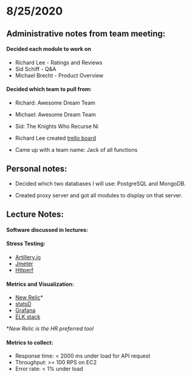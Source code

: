 # 8/25/2020

## Administrative notes from team meeting:

#### Decided each module to work on

- Richard Lee - Ratings and Reviews
- Sid Schiff - Q&A
- Michael Brecht - Product Overview

#### Decided which team to pull from: 
- Richard: Awesome Dream Team 
- Michael: Awesome Dream Team
- Sid: The Knights Who Recurse Ni

- Richard Lee created [trello board](https://trello.com/b/4X1phSFl/agile-sprint-board)

- Came up with a team name: Jack of all functions


## Personal notes:

- Decided which two databases I will use: PostgreSQL and MongoDB.

- Created proxy server and got all modules to display on that server.


## Lecture Notes:

#### Software discussed in lectures:

#### Stress Testing:

- [Artillery.io](https://artillery.io/)
- [Jmeter](https://jmeter.apache.org/)
- [Httperf](https://github.com/httperf/httperf)

#### Metrics and Visualization:

- [New Relic](https://newrelic.com/)*
- [statsD](https://github.com/statsd/statsd)
- [Grafana](https://grafana.com/)
- [ELK stack](https://www.elastic.co/elastic-stack?ultron=EL-B-Stack-Trials-AMER-US-W-Exact&blade=adwords-s&hulk=cpc&gambit=Elasticsearch-ELK&Device=c&gclid=Cj0KCQjw7ZL6BRCmARIsAH6XFDIgjjZODxQrFjKoVFNv3EMsOD4UxOB1eu9GZ51IT2qCgBuiiLLBtzQaAh6yEALw_wcB)

**New Relic is the HR preferred tool*

#### Metrics to collect:
- Response time: < 2000 ms under load for API request
- Throughput: >= 100 RPS on EC2
- Error rate: < 1% under load
